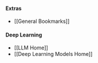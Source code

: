 #### Extras
- [[General Bookmarks]]
#### Deep Learning
- [[LLM Home]]
- [[Deep Learning Models Home]]
